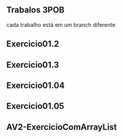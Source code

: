## Trabalos 3POB
cada trabalho está em um branch diferente

## Exercicio01.2
## Exercicio01.3
## Exercicio01.04
## Exercicio01.05
## AV2-ExercicioComArrayList
